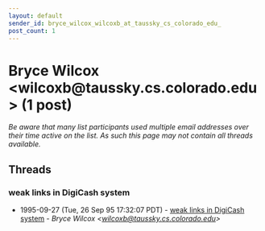 ```yaml
---
layout: default
sender_id: bryce_wilcox_wilcoxb_at_taussky_cs_colorado_edu_
post_count: 1
---
```


# Bryce Wilcox <wilcoxb<span>@</span>taussky.cs.colorado.edu> (1 post)

_Be aware that many list participants used multiple email addresses over their time active on the list. As such this page may not contain all threads available._

## Threads

### weak links in DigiCash system
+ 1995-09-27 (Tue, 26 Sep 95 17:32:07 PDT) - [weak links in DigiCash system](/archive/1995/09/7d1f575334b76acbbe06b0840fe53b846c217a8cc034a5da8fa4c68bd53c15a7) - _Bryce Wilcox \<wilcoxb@taussky.cs.colorado.edu\>_

